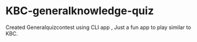 # KBC-generalknowledge-quiz
Created Generalquizcontest using CLI app ,
Just a fun app to play similar to KBC.

